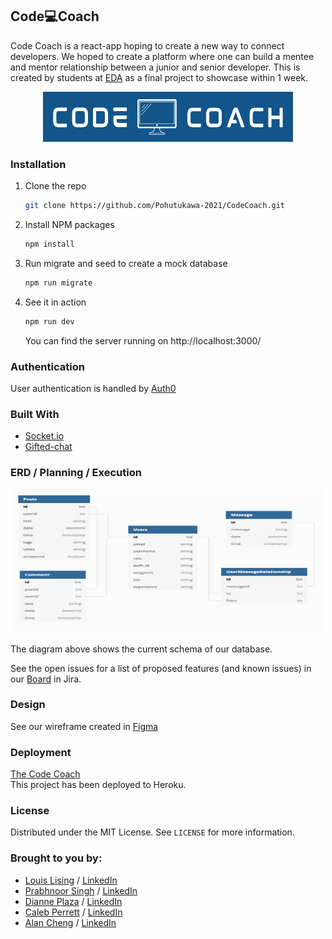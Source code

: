 ##  Code💻Coach

Code Coach is a react-app hoping to create a new way to connect developers. We hoped to create a platform where one can build a mentee and mentor relationship between a junior and senior developer. This is created by students at [EDA](https://devacademy.co.nz/) as a final project to showcase within 1 week.

<p align="center">
<img src="./client/public/images/Logo.png" width="400" height="80" alt="code coach"/>
</p>

### Installation

1. Clone the repo
   ```sh
   git clone https://github.com/Pohutukawa-2021/CodeCoach.git
   ```
2. Install NPM packages
   ```sh
   npm install
   ```
3. Run migrate and seed to create a mock database
   ```sh
   npm run migrate
   ```
4. See it in action
   ```sh
   npm run dev
   ```
   You can find the server running on http://localhost:3000/
   
### Authentication
User authentication is handled by [Auth0](https://auth0.com/)

### Built With
* [Socket.io](https://socket.io/)
* [Gifted-chat](https://www.npmjs.com/package/react-native-gifted-chat)

### ERD / Planning / Execution

<p align="center">
<img src="./client/public/ERD.png" width="500" height="230 alt="erd"/>
</p>

The diagram above shows the current schema of our database. 

See the open issues for a list of proposed features (and known issues) in our
 [Board](https://codecoach.atlassian.net/jira/software/projects/COD/boards/1) in Jira.

### Design
See our wireframe created in [Figma](https://www.figma.com/file/SxGE4mFQvjWyawG9Jbwmh4/dev-academy?node-id=341%3A39)

### Deployment
[The Code Coach](thecodecoach.herokuapp.com) <br>
This project has been deployed to Heroku. 
### License
Distributed under the MIT License. See `LICENSE` for more information.

### Brought to you by:
- [Louis Lising](https://github.com/LouisDVL) / [LinkedIn](https://www.linkedin.com/in/louis-lising-8b9623187/)
- [Prabhnoor Singh](https://github.com/Prabhnoor-2001) / [LinkedIn](https://www.linkedin.com/in/prabhnoor-singh-8804b521a/)
- [Dianne Plaza](https://github.com/dianneplz) / [LinkedIn](https://www.linkedin.com/in/dianne-plaza-848915180/)
- [Caleb Perrett](https://github.com/caleb-perrett) / [LinkedIn](https://www.linkedin.com/in/caleb-perrett-60b12ab1/)
- [Alan Cheng](https://github.com/nzalancheng) / [LinkedIn](https://www.linkedin.com/in/alan-cheng-b68186141/)
